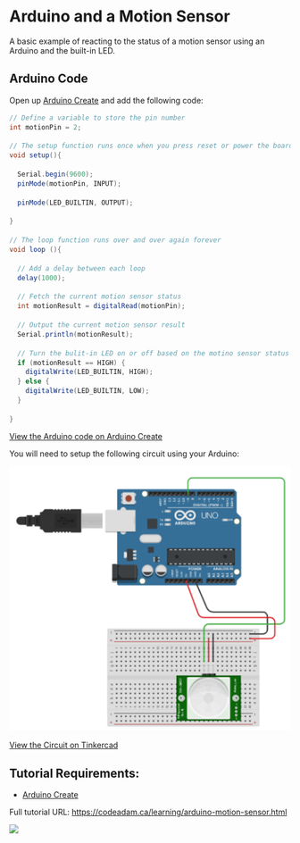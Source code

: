 # Arduino and a Motion Sensor

A basic example of reacting to the status of a motion sensor using an Arduino and the built-in LED.

## Arduino Code

Open up [Arduino Create](https://create.arduino.cc/editor/) and add the following code:

```csharp
// Define a variable to store the pin number
int motionPin = 2;

// The setup function runs once when you press reset or power the board
void setup(){
  
  Serial.begin(9600);
  pinMode(motionPin, INPUT);
  
  pinMode(LED_BUILTIN, OUTPUT);
  
}

// The loop function runs over and over again forever
void loop (){
  
  // Add a delay between each loop
  delay(1000);
  
  // Fetch the current motion sensor status
  int motionResult = digitalRead(motionPin);
  
  // Output the current motion sensor result
  Serial.println(motionResult);
  
  // Turn the bulit-in LED on or off based on the motino sensor status
  if (motionResult == HIGH) {
    digitalWrite(LED_BUILTIN, HIGH);
  } else {
    digitalWrite(LED_BUILTIN, LOW);
  }
  
}
```

[View the Arduino code on Arduino Create](https://create.arduino.cc/editor/professoradam/67d42c97-02ab-4f79-9f4b-fd4c3e68fd5c/preview)

You will need to setup the following circuit using your Arduino:

![Tinkercad Circuit](https://raw.githubusercontent.com/codeadamca/arduino-motion-sensor/main/tinkercad-motion-sensor.png)

[View the Circuit on Tinkercad](https://www.tinkercad.com/things/jDkGCF2jfv1)


## Tutorial Requirements:

* [Arduino Create](https://create.arduino.cc/editor) 

Full tutorial URL: https://codeadam.ca/learning/arduino-motion-sensor.html

<a href="https://codeadam.ca">
<img src="https://codeadam.ca/images/code-block.png" width="100">
</a>
